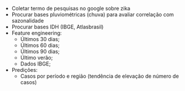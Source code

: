 * Coletar termo de pesquisas no google sobre zika
* Procurar bases pluviométricas (chuva) para avaliar correlação com sazonalidade
* Procurar bases IDH (IBGE, Atlasbrasil)
* Feature engineering:
  * Últimos 30 dias;
  * Últimos 60 dias;
  * Últimos 90 dias;
  * Último verão;
  * Dados IBGE;
* Predições:
  * Casos por período e região (tendência de elevação de número de casos)
